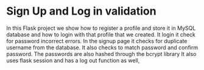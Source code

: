 # Sign Up and Log in validation
 In this Flask project we show how to register a profile and store it in MySQL database and how to login with that profile that we created.
 It login it check for password incorrect errors. In the signup page it checks for duplicate username from the database. It also checks to match
 password and confirm password. The passwords are also hashed through the bcrypt library
 It also uses flask session and has a log out function as well,
